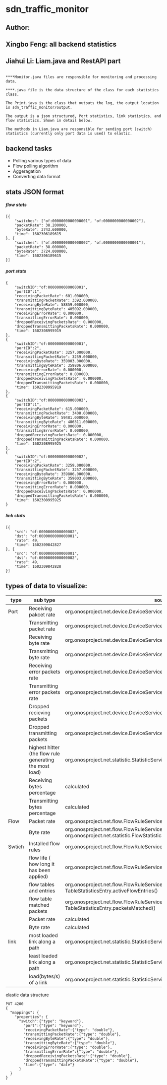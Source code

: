 # sdn_traffic_monitor
## Author:
## Xingbo Feng: all backend statistics
## Jiahui Li: Liam.java and RestAPI part
```

****Monitor.java files are responsible for monitoring and processing data.

****.java file is the data structure of the class for each statistics class.

The Print.java is the class that outputs the log, the output location is sdn_traffic_monitor/output.

The output is a json structured, Port statistics, link statistics, and flow statistics. Shown in detail below.

The methods in Liam.java are responsible for sending port (switch) statistics (currently only port data is used) to elastic.
```

## backend tasks
* Polling various types of data
* Flow polling algorithm
* Aggeragation
* Converting data format

## stats JSON format


##### flow stats
```
[{
	"switches": ["of:0000000000000001", "of:0000000000000002"],
	"packetRate": 38.200000,
	"byteRate": 3743.600000,
	"time": 1602306189615
}, {
	"switches": ["of:0000000000000002", "of:0000000000000001"],
	"packetRate": 38.000000,
	"byteRate": 3724.000000,
	"time": 1602306189615
}]
```
##### port stats
```
{
	"switchID":"of:0000000000000001",
	"portID":1",
	"receivingPacketRate": 601.000000,
	"transmittingPacketRate": 3392.000000,
	"receivingByteRate": 58859.000000,
	"transmittingByteRate": 405092.000000,
	"receivingErrorRate": 0.000000,
	"transmittingErrorRate": 0.000000,
	"droppedReceivingPacketsRate": 0.000000,
	"droppedTransmittingPacketsRate": 0.000000,
	"time": 1602308995919
},
{
	"switchID":"of:0000000000000001",
	"portID":2",
	"receivingPacketRate": 3257.000000,
	"transmittingPacketRate": 3259.000000,
	"receivingByteRate": 359003.000000,
	"transmittingByteRate": 359806.000000,
	"receivingErrorRate": 0.000000,
	"transmittingErrorRate": 0.000000,
	"droppedReceivingPacketsRate": 0.000000,
	"droppedTransmittingPacketsRate": 0.000000,
	"time": 1602308995919
},
{
	"switchID":"of:0000000000000002",
	"portID":1",
	"receivingPacketRate": 615.000000,
	"transmittingPacketRate": 3408.000000,
	"receivingByteRate": 59481.000000,
	"transmittingByteRate": 406311.000000,
	"receivingErrorRate": 0.000000,
	"transmittingErrorRate": 0.000000,
	"droppedReceivingPacketsRate": 0.000000,
	"droppedTransmittingPacketsRate": 0.000000,
	"time": 1602308995925
},
{
	"switchID":"of:0000000000000002",
	"portID":2",
	"receivingPacketRate": 3259.000000,
	"transmittingPacketRate": 3257.000000,
	"receivingByteRate": 359806.000000,
	"transmittingByteRate": 359003.000000,
	"receivingErrorRate": 0.000000,
	"transmittingErrorRate": 0.000000,
	"droppedReceivingPacketsRate": 0.000000,
	"droppedTransmittingPacketsRate": 0.000000,
	"time": 1602308995925
}    
```
##### link stats
```
[{
	"src": "of:0000000000000002",
	"dst": "of:0000000000000001",
	"rate": 49,
	"time": 1602309842827
}, {
	"src": "of:0000000000000001",
	"dst": "of:0000000000000002",
	"rate": 49,
	"time": 1602309842828
}]
```

## types of data to visualize:
| type |  sub type                |  source |
| ---- | ------------------------ | ------------------------------------------------------------ |
| Port | Receiving pakcet rate    |org.onosproject.net.device.DeviceService.getStatisticsForPort.packetsReceived()  |
|      | Transmitting packet rate |  org.onosproject.net.device.DeviceService.getStatisticsForPort.packetsSent()  |
|      | Receiving byte rate |   org.onosproject.net.device.DeviceService.getStatisticsForPort.bytesReceived()   |
|      | Transmitting byte rate  |  org.onosproject.net.device.DeviceService.getStatisticsForPort.bytesSent()   |
|      | Receiving error packets rate  |  org.onosproject.net.device.DeviceService.getStatisticsForPort.packetsRxErrors()   |
|      | Transmitting error packets rate  | org.onosproject.net.device.DeviceService.getStatisticsForPort.packetsTxErrors() |
|      | Dropped recieving packets | org.onosproject.net.device.DeviceService.getStatisticsForPort.packetsRxDropped() |
|      | Dropped transmitting packets | org.onosproject.net.device.DeviceService.getStatisticsForPort.packetsTxDropped() |
|      | highest hitter (the flow rule generating the most load) | org.onosproject.net.statistic.StatisticService.highestHitter() |
|      | Receiving bytes percentage |  calculated  |
|      | Transmitting bytes percentage | calculated |
| Flow | Packet rate | org.onosproject.net.flow.FlowRuleService.getFlowEntries(), FlowEntry.packets()|
|      | Byte rate | org.onosproject.net.flow.FlowRuleService.getFlowEntries(), FlowEntry.packets(), org.onosproject.net.statistic.FlowStatisticService.loadAllByType() |
|Swtich| Installed flow rules | org.onosproject.net.flow.FlowRuleService.getFlowEntries() | 
|      | flow life ( how long it has been applied) | org.onosproject.net.flow.FlowRuleService.getFlowEntries(), FlowEntry.life() |
|      | flow tables and entries    |org.onosproject.net.flow.FlowRuleService.getFlowTableStatistics(), TableStatisticsEntry.activeFlowEntries()|
|      | flow table matched packets |org.onosproject.net.flow.FlowRuleService.getFlowTableStatistics(), TableStatisticsEntry.packetsMatched() |
|      | Packet rate |calculated |
|      | Byte rate   |calculated |
| link | most loaded link along a path | org.onosproject.net.statistic.StatisticService.max() |
|      | least loaded link along a path | org.onosproject.net.statistic.StatisticService.min() |
|      | load(bytes/s) of a link | org.onosproject.net.statistic.StatisticService.load() |

elastic data structure
```
PUT 4200
{
  "mappings": {
    "properties": {
      "switch":{"type": "keyword"}, 
    	"port":{"type": "keyword"},
    	"receivingPacketRate":{"type": "double"},
    	"transmittingPacketRate":{"type": "double"},
    	"receivingByteRate":{"type": "double"},
    	"transmittingByteRate":{"type": "double"},
    	"receivingErrorRate":{"type": "double"},
    	"transmittingErrorRate":{"type": "double"},
    	"droppedReceivingPacketsRate":{"type": "double"},
    	"droppedTransmittingPacketsRate":{"type": "double"},
    	"time":{"type": "date"}
      }
  }
}
```

